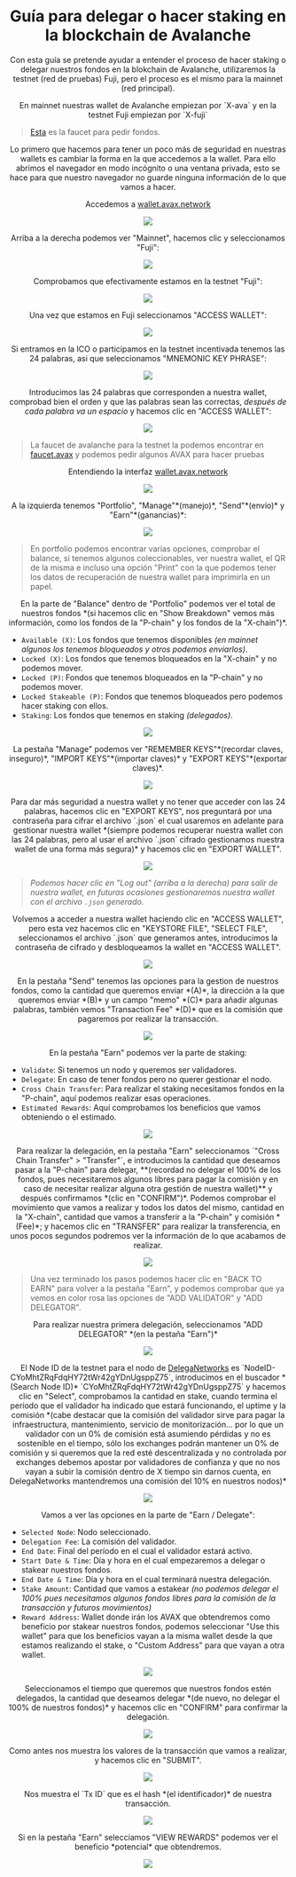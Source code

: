 <h1 align="center"> Guía para delegar o hacer staking en la blockchain de Avalanche </h1>

<p align="center">  Con esta guía se pretende ayudar a entender el proceso de hacer staking o delegar nuestros fondos en la blokchain de Avalanche, utilizaremos la testnet (red de pruebas) Fuji, pero el proceso es el mismo para la mainnet (red principal). </p>

<p align="center"> En mainnet nuestras wallet de Avalanche empiezan por `X-ava` y en la testnet Fuji empiezan por `X-fuji`</p>

> [Esta](https://faucet.avax-test.network/) es la faucet para pedir fondos.

<p align="center"> Lo primero que hacemos para tener un poco más de seguridad en nuestras wallets es cambiar la forma en la que accedemos a la wallet. Para ello abrimos el navegador en modo incógnito o una ventana privada, esto se hace para que nuestro navegador no guarde ninguna información de lo que vamos a hacer. </p>

<p align="center"> Accedemos a <a href="https://wallet.avax.network">wallet.avax.network</a> </p>

<p align="center"> 
<img src="/images/ava1.png)">
</p>

<p align="center">  Arriba a la derecha podemos ver "Mainnet", hacemos clic y seleccionamos "Fuji":</p>

<p align="center">
<img src="/images/ava2.png">
</p>


<p align="center">Comprobamos que efectivamente estamos en la testnet "Fuji":</p>
<p align="center">
<img src="/images/ava3.png">
</p>

<p align="center">Una vez que estamos en Fuji seleccionamos "ACCESS WALLET":</p>
<p align="center">
<img src="/images/ava4.png">
</p>

<p align="center">Si entramos en la ICO o participamos en la testnet incentivada tenemos las 24 palabras, asi que seleccionamos "MNEMONIC KEY PHRASE":</p>
<p align="center">
<img src="/images/ava5.png">
</p>

<p align="center">Introducimos las 24 palabras que corresponden a nuestra wallet, comprobad bien el orden y que las palabras sean las correctas, <i>después de cada palabra va un espacio</i> y hacemos clic en "ACCESS WALLET":</p>
<p align="center">
<img src="/images/ava6.png">
</p>

> La faucet de avalanche para la testnet la podemos encontrar en <a href="https://faucet.avax-test.network/">faucet.avax</a> y podemos pedir algunos AVAX para hacer pruebas

<p align="center"> Entendiendo la interfaz <a href="https://wallet.avax.network">wallet.avax.network</a></p>
<p align="center">
<img src="/images/ava7.png">
</p>

<p align="center"> A la izquierda tenemos "Portfolio", "Manage"*(manejo)*, "Send"*(envío)* y "Earn"*(ganancias)*:</p>
<p align="center">
<img src="/images/ava8.png">
</p>

> En portfolio podemos encontrar varias opciones, comprobar el balance, si tenemos algunos coleccionables, ver nuestra wallet, el QR de la misma e incluso una opción "Print" con la que podemos tener los datos de recuperación de nuestra wallet para imprimirla en un papel.


<p align="center">En la parte de "Balance" dentro de "Portfolio" podemos ver el total de nuestros fondos *(si hacemos clic en "Show Breakdown" vemos más información, como los fondos de la "P-chain" y los fondos de la "X-chain")*. </p>

- `Available (X)`: Los fondos que tenemos disponibles *(en mainnet algunos los tenemos bloqueados y otros podemos enviarlos)*.
- `Locked (X)`: Los fondos que tenemos bloqueados en la "X-chain" y no podemos mover.
- `Locked (P)`: Fondos que tenemos bloqueados en la "P-chain" y no podemos mover.
- `Locked Stakeable (P)`: Fondos que tenemos bloqueados pero podemos hacer staking con ellos.
- `Staking`: Los fondos que tenemos en staking *(delegados)*.

<p align="center">
<img src="/images/ava9.png">
</p>

<p align="center">La pestaña "Manage" podemos ver "REMEMBER KEYS"*(recordar claves, inseguro)*, "IMPORT KEYS"*(importar claves)* y "EXPORT KEYS"*(exportar claves)*. </p>

<p align="center">
<img src="/images/ava10.png">
</p>

<p align="center"> Para dar más seguridad a nuestra wallet y no tener que acceder con las 24 palabras, hacemos clic en "EXPORT KEYS", nos preguntará por una contraseña para cifrar el archivo `.json` el cual usaremos en adelante para gestionar nuestra wallet *(siempre podemos recuperar nuestra wallet con las 24 palabras, pero al usar el archivo `.json` cifrado gestionamos nuestra wallet de una forma más segura)* y hacemos clic en "EXPORT WALLET".</p>

<p align="center">
<img src="/images/ava11.png">
</p>

> *Podemos hacer clic en "Log out" (arriba a la derecha) para salir de nuestra wallet, en futuras ocasiones gestionaremos nuestra wallet con el archivo `.json` generado.*

<p align="center"> Volvemos a acceder a nuestra wallet haciendo clic en "ACCESS WALLET", pero esta vez hacemos clic en "KEYSTORE FILE", "SELECT FILE", seleccionamos el archivo `.json` que generamos antes, introducimos la contraseña de cifrado y desbloqueamos la wallet en "ACCESS WALLET".</p>
<p align="center"> 
<img src="/images/ava1.gif">
</p>

<p align="center"> En la pestaña "Send" tenemos las opciones para la gestion de nuestros fondos, como la cantidad que queremos enviar *(A)*, la dirección a la que queremos enviar *(B)* y un campo "memo" *(C)* para añadir algunas palabras, también vemos "Transaction Fee" *(D)* que es la comisión que pagaremos por realizar la transacción.</p>
<p align="center"> 
<img src="/images/ava13.png">
</p>

<p align="center"> En la pestaña "Earn" podemos ver la parte de staking:</p>

- `Validate`: Si tenemos un nodo y queremos ser validadores.
- `Delegate`: En caso de tener fondos pero no querer gestionar el nodo.
- `Cross Chain Transfer`: Para realizar el staking necesitamos fondos en la "P-chain", aquí podemos realizar esas operaciones.
- `Estimated Rewards`: Aquí comprobamos los beneficios que vamos obteniendo o el estimado.

<p align="center"> 
<img src="/images/ava14.png">
</p>

<p align="center"> Para realizar la delegación, en la pestaña "Earn" seleccionamos `"Cross Chain Transfer" > "Transfer"`, e introducimos la cantidad que deseamos pasar a la "P-chain" para delegar, **(recordad no delegar el 100% de los fondos, pues necesitaremos algunos libres para pagar la comisión y en caso de necesitar realizar alguna otra gestión de nuestra wallet)** y después confirmamos *(clic en "CONFIRM")*. Podemos comprobar el movimiento que vamos a realizar y todos los datos del mismo, cantidad en la "X-chain", cantidad que vamos a transferir a la "P-chain" y comisión *(Fee)*; y hacemos clic en "TRANSFER" para realizar la transferencia, en unos pocos segundos podremos ver la información de lo que acabamos de realizar. </p>

<p align="center">
<img src="/images/ava2.gif">
</p>

> Una vez terminado los pasos podemos hacer clic en "BACK TO EARN" para volver a la pestaña "Earn", y podemos comprobar que ya vemos en color rosa las opciones de "ADD VALIDATOR" y "ADD DELEGATOR".

<p align="center"> Para realizar nuestra primera delegación, seleccionamos "ADD DELEGATOR" *(en la pestaña "Earn")*</p>
<p align="center">
<img src="/images/ava16.png">
</p>

<p align="center">El Node ID de la testnet para el nodo de <a href="https://delega.io">DelegaNetworks</a> es `NodeID-CYoMhtZRqFdqHY72tWr42gYDnUgsppZ75`, introducimos en el buscador *(Search Node ID)* `CYoMhtZRqFdqHY72tWr42gYDnUgsppZ75` y hacemos clic en "Select", comprobamos la cantidad en stake, cuando termina el período que el validador ha indicado que estará funcionando, el uptime y la comisión *(cabe destacar que la comisión del validador sirve para pagar la infraestructura, mantenimiento, servicio de monitorización... por lo que un validador con un 0% de comisión está asumiendo pérdidas y no es sostenible en el tiempo, sólo los exchanges podrán mantener un 0% de comisión y si queremos que la red esté descentralizada y no controlada por exchanges debemos apostar por validadores de confianza y que no nos vayan a subir la comisión dentro de X tiempo sin darnos cuenta, en DelegaNetworks mantendremos una comisión del 10% en nuestros nodos)*</p>
<p align="center">
<img src="/images/ava3.gif">
</p>

<p align="center">Vamos a ver las opciones en la parte de "Earn / Delegate":</p>

- `Selected Node`: Nodo seleccionado.
- `Delegation Fee`: La comisión del validador.
- `End Date`: Final del período en el cual el validador estará activo.
- `Start Date & Time`: Día y hora en el cual empezaremos a delegar o stakear nuestros fondos.
- `End Date & Time`: Día y hora en el cual terminará nuestra delegación.
- `Stake Amount`: Cantidad que vamos a estakear *(no podemos delegar el 100% pues necesitamos algunos fondos libres para la comisión de la transacción y futuros movimientos)*
- `Reward Address`: Wallet donde irán los AVAX que obtendremos como beneficio por stakear nuestros fondos, podemos seleccionar "Use this wallet" para que los beneficios vayan a la misma wallet desde la que estamos realizando el stake, o "Custom Address" para que vayan a otra wallet.

<p align="center">
<img src="/images/ava4.gif">
</p>

<p align="center">Seleccionamos el tiempo que queremos que nuestros fondos estén delegados, la cantidad que deseamos delegar *(de nuevo, no delegar el 100% de nuestros fondos)* y hacemos clic en "CONFIRM" para confirmar la delegación.</p>
<p align="center">
<img src="/images/ava5.gif">
</p>

<p align="center">Como antes nos muestra los valores de la transacción que vamos a realizar, y hacemos clic en "SUBMIT".</p>
<p align="center">
<img src="/images/ava20.png">
</p>

<p align="center"> Nos muestra el `Tx ID` que es el hash *(el identificador)* de nuestra transacción.</p>
<p align="center">
<img src="/images/ava21.png">
</p>

<p align="center"> Si en la pestaña "Earn" selecciamos "VIEW REWARDS" podemos ver el beneficio *potencial* que obtendremos.</p>
<p align="center"> 
<img src="/images/ava5.gif">
</p>
